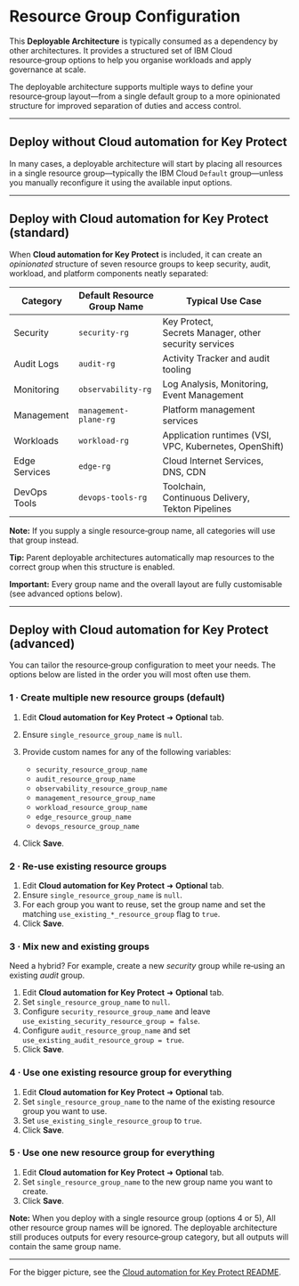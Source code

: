 # Resource Group Configuration

This **Deployable Architecture** is typically consumed as a dependency by other architectures. It provides a structured set of IBM Cloud resource‑group options to help you organise workloads and apply governance at scale.

The deployable architecture supports multiple ways to define your resource‑group layout—from a single default group to a more opinionated structure for improved separation of duties and access control.

---

## Deploy without Cloud automation for Key Protect

In many cases, a deployable architecture will start by placing all resources in a single resource group—typically the IBM Cloud `Default` group—unless you manually reconfigure it using the available input options.

---

## Deploy with Cloud automation for Key Protect (standard)

When **Cloud automation for Key Protect** is included, it can create an *opinionated* structure of seven resource groups to keep security, audit, workload, and platform components neatly separated:

| Category      | Default Resource Group Name | Typical Use Case                                       |
| ------------- | --------------------------- | ------------------------------------------------------ |
| Security      | `security-rg`               | Key Protect, Secrets Manager, other security services  |
| Audit Logs    | `audit-rg`                  | Activity Tracker and audit tooling                     |
| Monitoring    | `observability-rg`          | Log Analysis, Monitoring, Event Management             |
| Management    | `management-plane-rg`       | Platform management services                           |
| Workloads     | `workload-rg`               | Application runtimes (VSI, VPC, Kubernetes, OpenShift) |
| Edge Services | `edge-rg`                   | Cloud Internet Services, DNS, CDN                      |
| DevOps Tools  | `devops-tools-rg`           | Toolchain, Continuous Delivery, Tekton Pipelines       |

**Note:** If you supply a single resource‑group name, all categories will use that group instead.

**Tip:** Parent deployable architectures automatically map resources to the correct group when this structure is enabled.

**Important:** Every group name and the overall layout are fully customisable (see advanced options below).

---

## Deploy with Cloud automation for Key Protect (advanced)

You can tailor the resource‑group configuration to meet your needs. The options below are listed in the order you will most often use them.

### 1 · Create multiple **new** resource groups (default)

1. Edit **Cloud automation for Key Protect** ➜ **Optional** tab.
2. Ensure `single_resource_group_name` is `null`.
3. Provide custom names for any of the following variables:

   * `security_resource_group_name`
   * `audit_resource_group_name`
   * `observability_resource_group_name`
   * `management_resource_group_name`
   * `workload_resource_group_name`
   * `edge_resource_group_name`
   * `devops_resource_group_name`
4. Click **Save**.

### 2 · Re‑use **existing** resource groups

1. Edit **Cloud automation for Key Protect** ➜ **Optional** tab.
2. Ensure `single_resource_group_name` is `null`.
3. For each group you want to reuse, set the group name and set the matching `use_existing_*_resource_group` flag to `true`.
4. Click **Save**.

### 3 · Mix new and existing groups

Need a hybrid? For example, create a new *security* group while re‑using an existing *audit* group.

1. Edit **Cloud automation for Key Protect** ➜ **Optional** tab.
2. Set `single_resource_group_name` to `null`.
3. Configure `security_resource_group_name` and leave `use_existing_security_resource_group = false`.
4. Configure `audit_resource_group_name` and set `use_existing_audit_resource_group = true`.
5. Click **Save**.

### 4 · Use one **existing** resource group for everything

1. Edit **Cloud automation for Key Protect** ➜ **Optional** tab.
2. Set `single_resource_group_name` to the name of the existing resource group you want to use.
3. Set `use_existing_single_resource_group` to `true`.
4. Click **Save**.

### 5 · Use one **new** resource group for everything

1. Edit **Cloud automation for Key Protect** ➜ **Optional** tab.
2. Set `single_resource_group_name` to the new group name you want to create.
3. Click **Save**.

**Note:** When you deploy with a single resource group (options 4 or 5), All other resource group names will be ignored. The deployable architecture still produces outputs for every resource‑group category, but all outputs will contain the same group name.

---

For the bigger picture, see the [Cloud automation for Key Protect README](./about.md).
